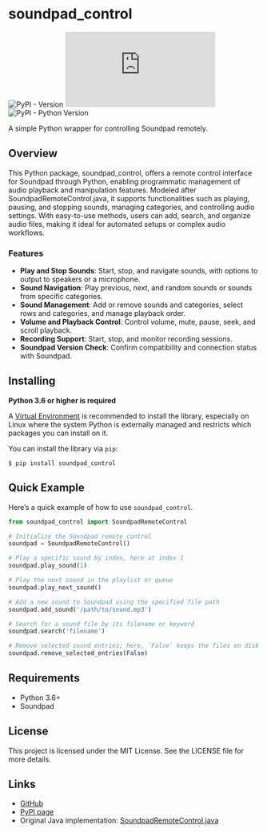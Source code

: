 soundpad_control
================

![PyPI - Version](https://img.shields.io/pypi/v/soundpad_control) ![GitHub License](https://img.shields.io/github/license/Ilya-Kokhanovsky/soundpad.py) ![PyPI - Python Version](https://img.shields.io/pypi/pyversions/soundpad_control)

A simple Python wrapper for controlling Soundpad remotely.

Overview
--------

This Python package, soundpad_control, offers a remote control interface for Soundpad through Python, enabling programmatic management of audio playback and manipulation features. Modeled after SoundpadRemoteControl.java, it supports functionalities such as playing, pausing, and stopping sounds, managing categories, and controlling audio settings. With easy-to-use methods, users can add, search, and organize audio files, making it ideal for automated setups or complex audio workflows.

### Features

- **Play and Stop Sounds**: Start, stop, and navigate sounds, with options to output to speakers or a microphone.
- **Sound Navigation**: Play previous, next, and random sounds or sounds from specific categories.
- **Sound Management**: Add or remove sounds and categories, select rows and categories, and manage playback order.
- **Volume and Playback Control**: Control volume, mute, pause, seek, and scroll playback.
- **Recording Support**: Start, stop, and monitor recording sessions.
- **Soundpad Version Check**: Confirm compatibility and connection status with Soundpad.

Installing
-----------

**Python 3.6 or higher is required**

A [Virtual Environment](https://docs.python.org/3/library/venv.html) is recommended to install the library, especially on Linux where the system Python is externally managed and restricts which packages you can install on it.

You can install the library via `pip`:

```
$ pip install soundpad_control
```

Quick Example
-------------

Here’s a quick example of how to use `soundpad_control`.

```python
from soundpad_control import SoundpadRemoteControl

# Initialize the Soundpad remote control
soundpad = SoundpadRemoteControl()

# Play a specific sound by index, here at index 1
soundpad.play_sound(1)

# Play the next sound in the playlist or queue
soundpad.play_next_sound()

# Add a new sound to Soundpad using the specified file path
soundpad.add_sound('/path/to/sound.mp3')

# Search for a sound file by its filename or keyword
soundpad.search('filename')

# Remove selected sound entries; here, `False` keeps the files on disk
soundpad.remove_selected_entries(False)

```

Requirements
------------

- Python 3.6+
- Soundpad

License
-------

This project is licensed under the MIT License. See the LICENSE file for more details.

Links
-----

- [GitHub](https://github.com/Ilya-Kokhanovsky/soundpad.py)
- [PyPI page](https://pypi.org/project/soundpad_control)
- Original Java implementation: [SoundpadRemoteControl.java](https://www.leppsoft.com/soundpad/files/rc/SoundpadRemoteControl.java)

